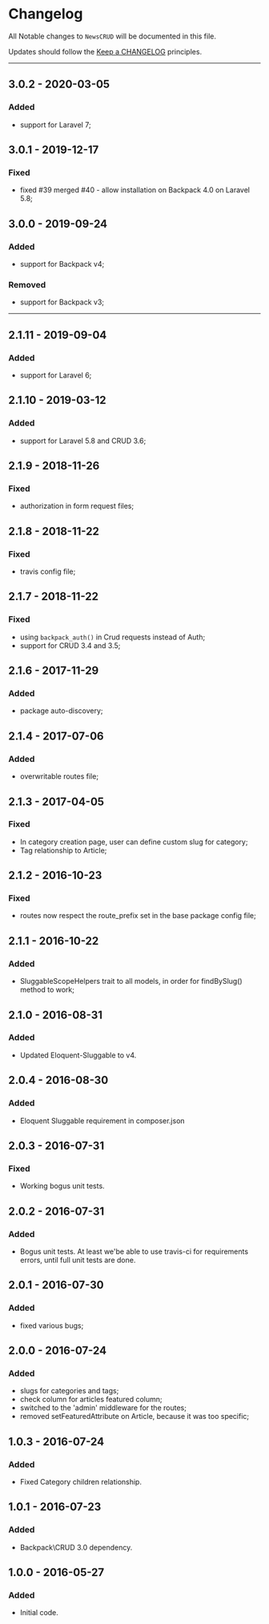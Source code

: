 # Changelog

All Notable changes to `NewsCRUD` will be documented in this file.

Updates should follow the [Keep a CHANGELOG](http://keepachangelog.com/) principles.

-------------

## 3.0.2 - 2020-03-05

### Added
- support for Laravel 7;


## 3.0.1 - 2019-12-17

### Fixed
- fixed #39 merged #40 - allow installation on Backpack 4.0 on Laravel 5.8; 


## 3.0.0 - 2019-09-24

### Added
- support for Backpack v4;

### Removed
- support for Backpack v3;

-------------


## 2.1.11 - 2019-09-04

### Added
- support for Laravel 6;


## 2.1.10 - 2019-03-12

### Added
- support for Laravel 5.8 and CRUD 3.6;

## 2.1.9 - 2018-11-26

### Fixed
- authorization in form request files;


## 2.1.8 - 2018-11-22

### Fixed
- travis config file;


## 2.1.7 - 2018-11-22

### Fixed
- using ```backpack_auth()``` in Crud requests instead of Auth;
- support for CRUD 3.4 and 3.5;

## 2.1.6 - 2017-11-29

### Added
- package auto-discovery;


## 2.1.4 - 2017-07-06

### Added
- overwritable routes file;


## 2.1.3 - 2017-04-05

### Fixed
- In category creation page, user can define custom slug for category;
- Tag relationship to Article;


## 2.1.2 - 2016-10-23

### Fixed
- routes now respect the route_prefix set in the base package config file;


## 2.1.1 - 2016-10-22

### Added
- SluggableScopeHelpers trait to all models, in order for findBySlug() method to work;


## 2.1.0 - 2016-08-31

### Added
- Updated Eloquent-Sluggable to v4.


## 2.0.4 - 2016-08-30

### Added
- Eloquent Sluggable requirement in composer.json


## 2.0.3 - 2016-07-31

### Fixed
- Working bogus unit tests.


## 2.0.2 - 2016-07-31

### Added
- Bogus unit tests. At least we'be able to use travis-ci for requirements errors, until full unit tests are done.



## 2.0.1 - 2016-07-30

### Added
- fixed various bugs;



## 2.0.0 - 2016-07-24

### Added
- slugs for categories and tags;
- check column for articles featured column;
- switched to the 'admin' middleware for the routes;
- removed setFeaturedAttribute on Article, because it was too specific;


## 1.0.3 - 2016-07-24

### Added
- Fixed Category children relationship.


## 1.0.1 - 2016-07-23

### Added
- Backpack\CRUD 3.0 dependency.


## 1.0.0 - 2016-05-27

### Added
- Initial code.
